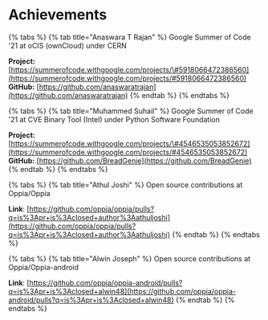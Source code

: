 # Achievements

{% tabs %}
{% tab title="Anaswara T Rajan" %}
Google Summer of Code '21 at oCIS \(ownCloud\) under CERN

**Project:** [https://summerofcode.withgoogle.com/projects/\#5918066472386560](https://summerofcode.withgoogle.com/projects/#5918066472386560)  
**GitHub:** [https://github.com/anaswaratrajan](https://github.com/anaswaratrajan)
{% endtab %}
{% endtabs %}

{% tabs %}
{% tab title="Muhammed Suhail" %}
Google Summer of Code '21 at CVE Binary Tool \(Intel\) under Python Software Foundation

**Project:** [https://summerofcode.withgoogle.com/projects/\#4546535053852672](https://summerofcode.withgoogle.com/projects/#4546535053852672)  
**GitHub:** [https://github.com/BreadGenie](https://github.com/BreadGenie)
{% endtab %}
{% endtabs %}

{% tabs %}
{% tab title="Athul Joshi" %}
Open source contributions at Oppia/Oppia

**Link**: [https://github.com/oppia/oppia/pulls?q=is%3Apr+is%3Aclosed+author%3Aathuljoshi](https://github.com/oppia/oppia/pulls?q=is%3Apr+is%3Aclosed+author%3Aathuljoshi)
{% endtab %}
{% endtabs %}

{% tabs %}
{% tab title="Alwin Joseph" %}
Open source contributions at Oppia/Oppia-android

**Link**: [https://github.com/oppia/oppia-android/pulls?q=is%3Apr+is%3Aclosed+alwin48](https://github.com/oppia/oppia-android/pulls?q=is%3Apr+is%3Aclosed+alwin48)
{% endtab %}
{% endtabs %}

